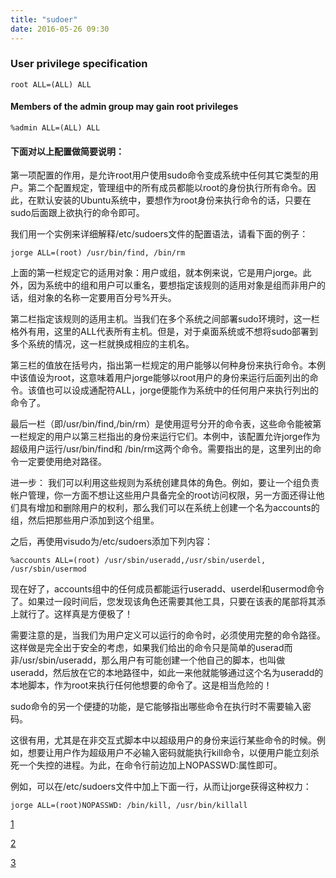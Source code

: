 ```yaml
---
title: "sudoer"
date: 2016-05-26 09:30
---
```


### User privilege specification

    root ALL=(ALL) ALL

#### Members of the admin group may gain root privileges

    %admin ALL=(ALL) ALL

#### 下面对以上配置做简要说明：

第一项配置的作用，是允许root用户使用sudo命令变成系统中任何其它类型的用户。第二个配置规定，管理组中的所有成员都能以root的身份执行所有命令。因此，在默认安装的Ubuntu系统中，要想作为root身份来执行命令的话，只要在sudo后面跟上欲执行的命令即可。

我们用一个实例来详细解释/etc/sudoers文件的配置语法，请看下面的例子：

    jorge ALL=(root) /usr/bin/find, /bin/rm

上面的第一栏规定它的适用对象：用户或组，就本例来说，它是用户jorge。此外，因为系统中的组和用户可以重名，要想指定该规则的适用对象是组而非用户的话，组对象的名称一定要用百分号%开头。

第二栏指定该规则的适用主机。当我们在多个系统之间部署sudo环境时，这一栏格外有用，这里的ALL代表所有主机。但是，对于桌面系统或不想将sudo部署到多个系统的情况，这一栏就换成相应的主机名。

第三栏的值放在括号内，指出第一栏规定的用户能够以何种身份来执行命令。本例中该值设为root，这意味着用户jorge能够以root用户的身份来运行后面列出的命令。该值也可以设成通配符ALL，jorge便能作为系统中的任何用户来执行列出的命令了。

最后一栏（即/usr/bin/find,/bin/rm）是使用逗号分开的命令表，这些命令能被第一栏规定的用户以第三栏指出的身份来运行它们。本例中，该配置允许jorge作为超级用户运行/usr/bin/find和 /bin/rm这两个命令。需要指出的是，这里列出的命令一定要使用绝对路径。

进一步：
我们可以利用这些规则为系统创建具体的角色。例如，要让一个组负责帐户管理，你一方面不想让这些用户具备完全的root访问权限，另一方面还得让他们具有增加和删除用户的权利，那么我们可以在系统上创建一个名为accounts的组，然后把那些用户添加到这个组里。

之后，再使用visudo为/etc/sudoers添加下列内容：

    %accounts ALL=(root) /usr/sbin/useradd,/usr/sbin/userdel, /usr/sbin/usermod

现在好了，accounts组中的任何成员都能运行useradd、userdel和usermod命令了。如果过一段时间后，您发现该角色还需要其他工具，只要在该表的尾部将其添上就行了。这样真是方便极了！

需要注意的是，当我们为用户定义可以运行的命令时，必须使用完整的命令路径。这样做是完全出于安全的考虑，如果我们给出的命令只是简单的userad而非/usr/sbin/useradd，那么用户有可能创建一个他自己的脚本，也叫做useradd，然后放在它的本地路径中，如此一来他就能够通过这个名为useradd的本地脚本，作为root来执行任何他想要的命令了。这是相当危险的！

sudo命令的另一个便捷的功能，是它能够指出哪些命令在执行时不需要输入密码。

这很有用，尤其是在非交互式脚本中以超级用户的身份来运行某些命令的时候。例如，想要让用户作为超级用户不必输入密码就能执行kill命令，以便用户能立刻杀死一个失控的进程。为此，在命令行前边加上NOPASSWD:属性即可。

例如，可以在/etc/sudoers文件中加上下面一行，从而让jorge获得这种权力：

    jorge ALL=(root)NOPASSWD: /bin/kill, /usr/bin/killall


[1](http://blog.csdn.net/sin90lzc/article/details/8628026)

[2](http://baike.baidu.com/link?url=SMSJmsrS5OoJ3wlCqonc-93fZrhrK44k7MT7lx_zT6ifi0QSsZ9XkxThspWy3PJOOQZB1GIAbF2CVQfB3Vmc4q)

[3](http://www.kubihai.com/html/582261.html)
